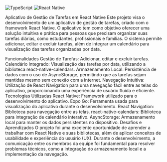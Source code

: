 ![TypeScript](https://img.shields.io/badge/-TypeScript-yellow)
![React Native](https://img.shields.io/badge/-React%20Native-61dafb)




Aplicativo de Gestão de Tarefas em React Native
Este projeto visa o desenvolvimento de um aplicativo de gestão de tarefas, criado com o framework React Native. O aplicativo tem como objetivo oferecer uma solução intuitiva e prática para pessoas que precisam organizar suas tarefas diárias, como estudantes, profissionais e famílias. O sistema permite adicionar, editar e excluir tarefas, além de integrar um calendário para visualização das tarefas organizadas por data.

Funcionalidades
Gestão de Tarefas: Adicionar, editar e excluir tarefas.
Calendário Integrado: Visualização das tarefas por data, utilizando a biblioteca react-native-calendars.
Armazenamento Local: Persistência de dados com o uso de AsyncStorage, permitindo que as tarefas sejam mantidas mesmo sem conexão com a internet.
Navegação Intuitiva: Utilização de React Navigation para uma navegação fácil entre as telas do aplicativo, proporcionando uma experiência de usuário fluida e eficiente.
Tecnologias Utilizadas
React Native: Framework utilizado para o desenvolvimento do aplicativo.
Expo Go: Ferramenta usada para visualização do aplicativo durante o desenvolvimento.
React Navigation: Biblioteca para navegação entre as telas.
react-native-calendars: Biblioteca para integração de calendário interativo.
AsyncStorage: Armazenamento local para manter os dados persistentes no dispositivo.
Desafios e Aprendizados
O projeto foi uma excelente oportunidade de aprender a trabalhar com React Native e suas bibliotecas, além de aplicar conceitos de usabilidade e experiência do usuário (UX). Durante o desenvolvimento, a comunicação entre os membros da equipe foi fundamental para resolver problemas técnicos, como a integração do armazenamento local e a implementação da navegação.
